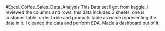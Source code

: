 #Excel_Coffee_Sales_Data_Analysis
This Data set I got from kaggle.
I reviewed the columns and rows, this data includes 3 sheets, one is customer table, order table and products table as name representing the data in it.
I cleaned the data and perform EDA.
Made a dashboard out of it.

